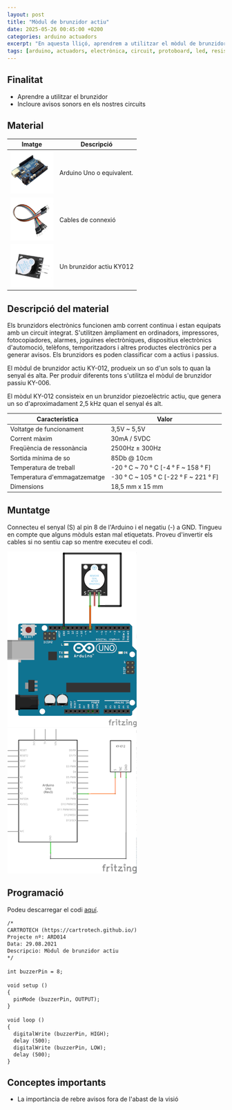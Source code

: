 ```yaml
---
layout: post
title: "Mòdul de brunzidor actiu"
date: 2025-05-26 00:45:00 +0200
categories: arduino actuadors
excerpt: "En aquesta lliçó, aprendrem a utilitzar el mòdul de brunzidor actiu."
tags: [arduino, actuadors, electrònica, circuit, protoboard, led, resistència, potenciòmetre]
---
```


[img1]: /assets/imatges/ard/ard_14_01.png "muntatge"
[img2]: /assets/imatges/ard/ard_14_02.png "esquema-electric"
[img3]: /assets/imatges/mat/mat_unor3.png "Arduino Uno o compatible"
[img4]: /assets/imatges/mat/mat_cables.png "Cables"
[img5]: /assets/imatges/mat/mat_KY-012.png "KY-012"

## Finalitat

- Aprendre a utilitzar el brunzidor
- Incloure avisos sonors en els nostres circuits

## Material

| Imatge | Descripció               |
| ------ | ------------------------ |
| ![Arduino UNO][img3]   | Arduino Uno o equivalent. |
| ![Cables][img4]        | Cables de connexió        |
| ![KY-012][img5]        | Un brunzidor actiu KY012  |

## Descripció del material

Els brunzidors electrònics funcionen amb corrent continua i estan
equipats amb un circuit integrat. S'utilitzen àmpliament en ordinadors,
impressores, fotocopiadores, alarmes, joguines electròniques,
dispositius electrònics d'automoció, telèfons, temporitzadors i altres
productes electrònics per a generar avisos. Els brunzidors es poden
classificar com a actius i passius.

El mòdul de brunzidor actiu KY-012, produeix un so d'un sols to quan la
senyal és alta. Per produir diferents tons s'utilitza el mòdul de
brunzidor passiu KY-006.

El mòdul KY-012 consisteix en un brunzidor piezoelèctric actiu, que
genera un so d'aproximadament 2,5 kHz quan el senyal és alt.

| Característica               | Valor                                 |
| ---------------------------- | ------------------------------------- |
| Voltatge de funcionament     | 3,5V ~ 5,5V                           |
| Corrent màxim                | 30mA / 5VDC                           |
| Freqüència de ressonància    | 2500Hz ± 300Hz                        |
| Sortida mínima de so         | 85Db @ 10cm                           |
| Temperatura de treball       | -20 ° C ~ 70 ° C [-4 ° F ~ 158 ° F]   |
| Temperatura d'emmagatzematge | -30 ° C ~ 105 ° C [-22 ° F ~ 221 ° F] |
| Dimensions                   | 18,5 mm x 15 mm                       |

## Muntatge

Connecteu el senyal (S) al pin 8 de l'Arduino i el negatiu (-) a GND.
Tingueu en compte que alguns mòduls estan mal etiquetats. Proveu
d'invertir els cables si no sentiu cap so mentre executeu el codi.

![Muntatge][img1]
![Esquema elèctric][img2]

## Programació

Podeu descarregar el codi
[aquí](https://drive.google.com/file/d/13Mxdfbo0VG3rP-PNCun1Ep957xYQfdPR/view?usp=share_link).

```Arduino
/*
CARTROTECH (https://cartrotech.github.io/)
Projecte nº: ARD014
Data: 29.08.2021
Descripcio: Mòdul de brunzidor actiu
*/

int buzzerPin = 8;

void setup ()
{
  pinMode (buzzerPin, OUTPUT);
}

void loop ()
{
  digitalWrite (buzzerPin, HIGH);
  delay (500);
  digitalWrite (buzzerPin, LOW);
  delay (500);
}
```

## Conceptes importants

- La importància de rebre avisos fora de l'abast de la visió

